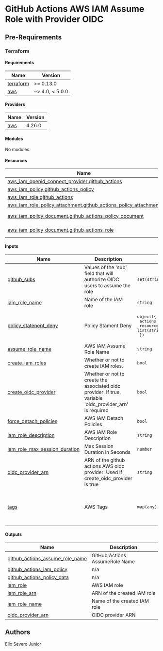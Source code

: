 # GitHub Actions AWS IAM Assume Role with Provider OIDC

## Pre-Requirements

### Terraform

<!-- BEGINNING OF PRE-COMMIT-TERRAFORM DOCS HOOK -->
#### Requirements

| Name | Version |
|------|---------|
| <a name="requirement_terraform"></a> [terraform](#requirement\_terraform) | >= 0.13.0 |
| <a name="requirement_aws"></a> [aws](#requirement\_aws) | ~> 4.0, < 5.0.0 |

#### Providers

| Name | Version |
|------|---------|
| <a name="provider_aws"></a> [aws](#provider\_aws) | 4.26.0 |

#### Modules

No modules.

#### Resources

| Name | Type |
|------|------|
| [aws_iam_openid_connect_provider.github_actions](https://registry.terraform.io/providers/hashicorp/aws/latest/docs/resources/iam_openid_connect_provider) | resource |
| [aws_iam_policy.github_actions_policy](https://registry.terraform.io/providers/hashicorp/aws/latest/docs/resources/iam_policy) | resource |
| [aws_iam_role.github_actions](https://registry.terraform.io/providers/hashicorp/aws/latest/docs/resources/iam_role) | resource |
| [aws_iam_role_policy_attachment.github_actions_policy_attachment](https://registry.terraform.io/providers/hashicorp/aws/latest/docs/resources/iam_role_policy_attachment) | resource |
| [aws_iam_policy_document.github_actions_policy_document](https://registry.terraform.io/providers/hashicorp/aws/latest/docs/data-sources/iam_policy_document) | data source |
| [aws_iam_policy_document.github_actions_role](https://registry.terraform.io/providers/hashicorp/aws/latest/docs/data-sources/iam_policy_document) | data source |

#### Inputs

| Name | Description | Type | Default | Required |
|------|-------------|------|---------|:--------:|
| <a name="input_github_subs"></a> [github\_subs](#input\_github\_subs) | Values of the 'sub' field that will authorize OIDC users to assume the role | `set(string)` | n/a | yes |
| <a name="input_iam_role_name"></a> [iam\_role\_name](#input\_iam\_role\_name) | Name of the IAM role | `string` | n/a | yes |
| <a name="input_policy_statenent_deny"></a> [policy\_statenent\_deny](#input\_policy\_statenent\_deny) | Policy Stament Deny | <pre>object({<br>    actions   = list(string)<br>    resources = list(string)<br>  })</pre> | n/a | yes |
| <a name="input_assume_role_name"></a> [assume\_role\_name](#input\_assume\_role\_name) | AWS IAM Assume Role Name | `string` | `"GitHubOrganizationAccountAssumeRole"` | no |
| <a name="input_create_iam_roles"></a> [create\_iam\_roles](#input\_create\_iam\_roles) | Whether or not to create IAM roles. | `bool` | `true` | no |
| <a name="input_create_oidc_provider"></a> [create\_oidc\_provider](#input\_create\_oidc\_provider) | Whether or not to create the associated oidc provider. If true, variable 'oidc\_provider\_arn' is required | `bool` | `true` | no |
| <a name="input_force_detach_policies"></a> [force\_detach\_policies](#input\_force\_detach\_policies) | AWS IAM Detach Policies | `bool` | `true` | no |
| <a name="input_iam_role_description"></a> [iam\_role\_description](#input\_iam\_role\_description) | AWS IAM Role Description | `string` | `"GitHub Organization Account Assume Role"` | no |
| <a name="input_iam_role_max_session_duration"></a> [iam\_role\_max\_session\_duration](#input\_iam\_role\_max\_session\_duration) | Max Session Duration in Seconds | `number` | `7200` | no |
| <a name="input_oidc_provider_arn"></a> [oidc\_provider\_arn](#input\_oidc\_provider\_arn) | ARN of the github actions AWS oidc provider. Used if create\_oidc\_provider is true | `string` | `null` | no |
| <a name="input_tags"></a> [tags](#input\_tags) | AWS Tags | `map(any)` | <pre>{<br>  "Country": "BR",<br>  "Environemnt": "dev",<br>  "Name": "github-actions-assume-role"<br>}</pre> | no |

#### Outputs

| Name | Description |
|------|-------------|
| <a name="output_github_actions_assume_role_name"></a> [github\_actions\_assume\_role\_name](#output\_github\_actions\_assume\_role\_name) | GitHub Actions AssumeRole Name |
| <a name="output_github_actions_iam_policy"></a> [github\_actions\_iam\_policy](#output\_github\_actions\_iam\_policy) | n/a |
| <a name="output_github_actions_policy_data"></a> [github\_actions\_policy\_data](#output\_github\_actions\_policy\_data) | n/a |
| <a name="output_iam_role"></a> [iam\_role](#output\_iam\_role) | AWS IAM role |
| <a name="output_iam_role_arn"></a> [iam\_role\_arn](#output\_iam\_role\_arn) | ARN of the created IAM role |
| <a name="output_iam_role_name"></a> [iam\_role\_name](#output\_iam\_role\_name) | Name of the created IAM role |
| <a name="output_oidc_provider_arn"></a> [oidc\_provider\_arn](#output\_oidc\_provider\_arn) | OIDC provider ARN |
<!-- END OF PRE-COMMIT-TERRAFORM DOCS HOOK -->

## Authors

Elio Severo Junior
